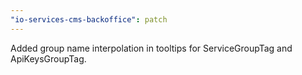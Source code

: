 ```yaml
---
"io-services-cms-backoffice": patch
---
```


Added group name interpolation in tooltips for ServiceGroupTag and ApiKeysGroupTag.
